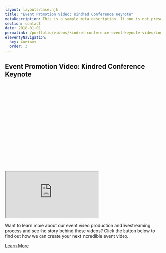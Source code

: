 ```yaml
---
layout: layouts/base.njk
title: "Event Promotion Video: Kindred Conference Keynote"
metaDescription: This is a sample meta description. If one is not present in your page/post's front matter, the default metadata.desciption will be used instead.
section: contact
date: 2018-01-01
permalink: /portfolio/videos/kindred-conference-event-keynote-video/index.html
eleventyNavigation:
  key: Contact
  order: 3
---
```


<div class="section light wf-section">
    <div class="w-container">
        <h2 class="heading">Event Promotion Video: Kindred Conference Keynote</h2>
        <div style="padding-top:56.27659574468085%" class="mb40 w-video w-embed"><iframe class="embedly-embed" src="https://cdn.embedly.com/widgets/media.html?src=https%3A%2F%2Fplayer.vimeo.com%2Fvideo%2F713708635%3Fh%3Df8c3fb8197%26app_id%3D122963&amp;dntp=1&amp;display_name=Vimeo&amp;url=https%3A%2F%2Fvimeo.com%2F713708635&amp;image=https%3A%2F%2Fi.vimeocdn.com%2Fvideo%2F1438695994-54494f8d784987497bd2d114833ca81a15ed51462623c159db3df097aa04770e-d_1280&amp;key=96f1f04c5f4143bcb0f2e68c87d65feb&amp;type=text%2Fhtml&amp;schema=vimeo" scrolling="no" allowfullscreen="" title="KYM Event Clip 1"></iframe></div>
        <p class="content mb20">Want to learn more about our event video production and livestreaming process and see the story behind these videos? Click the button below to find out how we can create your next incredible event video.</p>
        <a href="/portfolio/event-video-production" class="btn cta w-button">Learn More</a>
    </div>
</div>